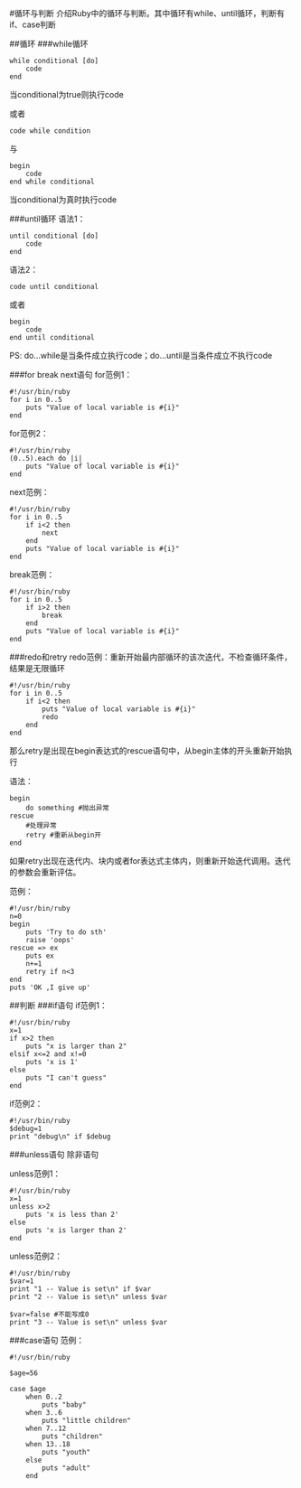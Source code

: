 #循环与判断
介绍Ruby中的循环与判断。其中循环有while、until循环，判断有if、case判断

##循环
###while循环

```
while conditional [do]
	code
end
```
当conditional为true则执行code

或者

```
code while condition
```
与

```
begin
	code
end while conditional
```
当conditional为真时执行code

###until循环
语法1：

```
until conditional [do]
	code
end
```

语法2：

```
code until conditional
```

或者

```
begin
	code
end until conditional
```

PS: do...while是当条件成立执行code；do...until是当条件成立不执行code

###for break next语句
for范例1：

```
#!/usr/bin/ruby
for i in 0..5
	puts "Value of local variable is #{i}"
end
```

for范例2：

```
#!/usr/bin/ruby
(0..5).each do |i|
	puts "Value of local variable is #{i}"
end
```

next范例：

```
#!/usr/bin/ruby
for i in 0..5
	if i<2 then
		next
	end
	puts "Value of local variable is #{i}"
end
```

break范例：

```
#!/usr/bin/ruby
for i in 0..5
	if i>2 then
		break
	end
	puts "Value of local variable is #{i}"
end
```

###redo和retry
redo范例：重新开始最内部循环的该次迭代，不检查循环条件，结果是无限循环

```
#!/usr/bin/ruby
for i in 0..5
	if i<2 then
		puts "Value of local variable is #{i}"
		redo
	end
end
```

那么retry是出现在begin表达式的rescue语句中，从begin主体的开头重新开始执行

语法：

```
begin
	do something #抛出异常
rescue
	#处理异常
	retry #重新从begin开
end
```

如果retry出现在迭代内、块内或者for表达式主体内，则重新开始迭代调用。迭代的参数会重新评估。

范例：

```
#!/usr/bin/ruby
n=0
begin 
	puts 'Try to do sth'
	raise 'oops'
rescue => ex
	puts ex
	n+=1
	retry if n<3
end
puts 'OK ,I give up'
```

##判断
###if语句
if范例1：

```
#!/usr/bin/ruby
x=1
if x>2 then
	puts "x is larger than 2"
elsif x<=2 and x!=0
	puts 'x is 1'
else
	puts "I can't guess"
end
```

if范例2：

```
#!/usr/bin/ruby
$debug=1
print "debug\n" if $debug
```

###unless语句
除非语句

unless范例1：

```
#!/usr/bin/ruby
x=1
unless x>2
	puts 'x is less than 2'
else
	puts 'x is larger than 2'
end
```

unless范例2：

```
#!/usr/bin/ruby
$var=1 
print "1 -- Value is set\n" if $var
print "2 -- Value is set\n" unless $var

$var=false #不能写成0
print "3 -- Value is set\n" unless $var
```

###case语句
范例：

```
#!/usr/bin/ruby

$age=56

case $age
	when 0..2
		puts "baby"
	when 3..6
		puts "little children"
	when 7..12
		puts "children"
	when 13..18
		puts "youth"
	else
		puts "adult"
	end		
```